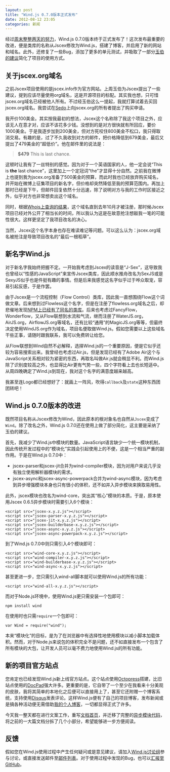 ```yaml
---
layout: post
title: "Wind.js 0.7.0版本正式发布"
date: 2012-08-12 23:05
categories: 新闻
---
```


经过[周末整整两天的努力](https://github.com/JeffreyZhao/wind/issues?milestone=5&page=1&sort=updated&state=closed)，Wind.js 0.7.0版本终于正式发布了！这次发布最重要的改进，便是类库的名称从Jscex修改为Wind.js，搭建了博客，并启用了新的网站和域名。此外，还修复了一些Bug，添加了更多的单元测试，并吸取了一部分[玉伯的建议](https://github.com/JeffreyZhao/wind/issues/51)简化了项目的使用方式。

<!-- more -->

## 关于jscex.org域名

之前Jscex项目使用的是jscex.info作为官方网站。上周玉伯为Jscex提出了一些建议，提到应该尽量使用org域名，这是开源项目的标配。其实我也想，只可惜jscex.org域名已经被他人所有。不过经玉伯这么一提起，我就打算试着去买回jscex.org域名。我尝试在[Sedo](http://www.sedo.com/)上向jscex.org的所有者提出了购买申请。

我开价100美金。其实按我最初的想法，Jscex这个名称除了我这个项目之外，应该无人在意才对，应该不该花多少钱。没想到的是对方很快就有所回应，要价1000美金。于是我逐步加到200美金，但对方死咬住800美金不松口，我只得取消交易。有趣的是，过了不久我收到对方的邮件，把价格降低到679美金，最后又提出了479美金的“超低价”。他在邮件里的说法是：

> **$479** This is last chance.

这顿时让我有了一丝特别的感觉。因为对于一个英语国家的人，他一定会说“This is **the** last chance”，这里加上一个定冠词“the”才显得十分自然。之前我在微博上也提到我为jscex.org准备了500美金的预算，而此时我也已经放弃购买域名，并开始在微博上征集项目的新名字，但价格却突然降低至我的预算范围内。再加上那时已经是下午，但邮件回复依然十分迅速，除了说明对方与我的工作时区接近之外，似乎对方也非常想卖出这个域名。

同时，根据[Whois上查询的结果](http://www.whois.net/whois/jscex.org)，这个域名直到去年10月才被注册，那时候Jscex项目已经对外公开了相当长的时间，所以我认为这是在故意抢注想敲我一笔的可能性很大。这样更坚定了我项目改名的决心。

当然，Jscex这个名字本身也存在难读难记等问题。可以这么认为：jscex.org域名被抢注是导致项目改名的“最后一根稻草”。

## 新名字Wind.js

对于新名字我始终把握不定。一开始我考虑到Jscex的读音是“J-Sex”，这导致我也曾经以“性感的JavaScript”来宣传Jscex类库，因此顺水推舟改名为SexJS或是SexyJS似乎也是件挺有趣的事情。但是后来我感觉这名字似乎过于哗众取宠，容易引起反感，于是作罢。

由于Jscex是一个流程控制（Flow Control）类库，因此我一直想围绕Flow这个词做文章。后来想到过Flowless这个名字，但是在注册了flowless.org域名之后，却悲催地发现[NPM上已经有了同名的类库](http://npmjs.org/package/flowless)。后来也考虑过FancyFlow，Wonderflow，又从Flow联想到水流和气流，继而注册了WaterJS.org，AirJS.org，AirflowJS.org等域名，还有比较“通用”的MagicJS.org等等，但最终决定使用WindJS.org作为域名，项目名便取做Wind.js。假如您需要以上这些域名干些正事，请随时跟我联系，我可以免费转让给您。

从Flow联想到Wind自然不必解释，选择Wind.js的一个重要原因，便是它似乎还较为容易搜索出来。我曾经也考虑过Air.js，但是发现已经有了Adobe Air这个与JavaScript关系相对较为紧密的东西，再取名叫做Air.js就会稍显不利。而Wind.js除了识别度较高之外，也显得比Air更有气势一些，四个字符看上去也长短适中。从周四晚确定了Wind.js到现在，我对这个名字的满意度越来越高。

我甚至连Logo都已经想好了：就画上一阵风，吹得`callback`及`state`这种东西团团转吧！

## Wind.js 0.7.0版本的改进

既然项目名称从Jscex修改为Wind，因此原本的根对象名也自然从`Jscex`变成了`Wind`。除了改名之外，Wind.js 0.7.0还在使用上做了部分简化，这主要是采纳了玉伯的建议。

首先，我减少了Wind.js中模块的数量。JavaScript语言缺少一个统一模块机制，因此传统开发过程中的“模块化”实践会引起使用上的不便，这是一个相当严重的副作用。于是在Wind.js 0.7.0中：

* jscex-parser和jscex-jit合并为wind-compiler模块，因为对用户来说几乎没有独立使用解析器模块的需求。
* jscex-async和jscex-async-powerpack合并为wind-async模块，因为考虑到异步增强模块本身也只有很小的体积，还不如并入异步模块来换取易用性。

此外，jscex模块也改名为wind-core，突出其“核心”模块的本质。于是，原本使用Jscex 0.6.5异步模块时需要引入6个模块：

    <script src="jscex-x.y.z.js"></script>
    <script src="jscex-parser-x.y.z.js"></script>
    <script src="jscex-jit-x.y.z.js"></script>
    <script src="jscex-builderbase-x.y.z.js"></script>
    <script src="jscex-async-x.y.z.js"></script>
    <script src="jscex-async-powerpack-x.y.z.js"></script>

到了Wind.js 0.7.0中则只需引入4个模块即可：

    <script src="wind-core-x.y.z.js"></script>
    <script src="wind-compiler-x.y.z.js"></script>
    <script src="wind-builderbase-x.y.z.js"></script>
    <script src="wind-async-x.y.z.js"></script>

甚至更进一步，您只需引入wind-all脚本就可以使用Wind.js的所有功能：

    <script src="wind-all-x.y.z.js"></script>

而对于Node.js环境中，使用Wind.js更只需安装一个包即可：

    npm install wind

在使用时也只需`require`一个包即可：

    var Wind = require("wind");

本来“模块化”的目标，是为了在浏览器中有选择性地使用模块以减小脚本加载体积。然而，对于Node.js来说包的体积完全不是问题，还不如直接发布一个包含了所有模块的大包，让开发人员可以毫不费力地使用Wind.js的所有功能。

## 新的项目官方站点

您肯定也已经发现Wind.js新上线官方站点。这个站点使用[Octopress](http://octopress.org/)搭建，比旧站点使用的[DocPad](https://github.com/bevry/docpad)强大许多。更重要的是，它自带了一个至少在我看来十分美观的皮肤，我将其简单的本地化之后便可以直接用上了，甚至它还附赠一个博客系统，支持使用[Disqus](http://disqus.com/)发表评论。这样Wind.js便有了自己的项目博客，发布新闻或是搞各种活动便无需借助[我的个人博客](http://blog.zhaojie.me/)，一切都显得正式了许多。

今天我一整天都在进行文案工作，重写[文档首页]({{root_url}}/docs/)，并迁移了完整的[异步模块代码]({{root_url}}/docs/async/)，将之前的一大篇文档分拆了几个小部分，希望能够进一步方便阅读。

## 反馈

假如您在Wind.js使用过程中产生任何疑问或是意见建议，请加入[Wind.js讨论组](https://groups.google.com/d/forum/windjs)参与讨论，或直接发送邮件至[邮件列表](mailto:windjs@googlegroups.com)。对于使用过程中发现的Bug，也可以[汇报至GitHub](https://github.com/JeffreyZhao/wind/issues)。